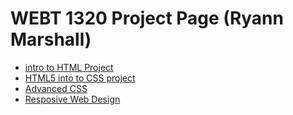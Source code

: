 # WEBT 1320 Project Page (Ryann Marshall)

<ul>
<li><a href="intro_to_html/index.html" target="_blank">intro to HTML Project</a></li>
<li> <a href="html5_introto_css/index.html" target="_blank">HTML5 into to CSS project</a></li>
<li> <a href="adv_css/index.html" target="_blank">Advanced CSS</a></li>
<li> <a href="responsiveweb/index.html" target="_blank">Resposive Web Design</a></li>
</ul>